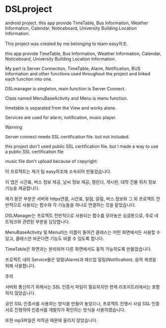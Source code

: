 # DSLproject
android project. this app provide TimeTable, Bus Information, Weather Information, Calendar, Noticeboard, University Building Location Information.

This project was created by me belonging to team easy하조.

this app provide TimeTable, Bus Information, Weather Information, Calendar, Noticeboard, University Building Location Information.

My part is Server Connection, TimeTable, Alarm, Notification, BUS Information and other functions used throughout the project and linked each function into one.

DSLmanager is singleton, main function is Server Connect.

Class named MenuBaseActivity and Menu is menu function.

timetable is separated from the View and works alone.

Services are used for alarm, notification, music player.


Warning

Server connect needs SSL certification file. but not included.

this project don't used public SSL certification file. but I made a way to use a public SSL certification file

music file don't upload because of copyright.

이 프로젝트는 제가 팀 easy하조에 소속되어 만들었습니다.

이 앱은 시간표, 버스 정보 제공, 날씨 정보 제공, 캘린더, 게시판, 대학 건물 위치 정보 기능을 제공합니다.

제가 맡은 부분은 서버와 https연결, 시간표, 알람, 알림, 버스 정보와 그 외 프로젝트 전반적으로 사용되는 함수와 각 기능들을 하나로 연결하는 것을 맡았습니다.

DSLManager는 프로젝트 전반적으로 사용되는 함수를 모아놓은 싱글톤으로, 주로 네트워크와 관련된 부분을 담당합니다.

MenuBaseActivity 및 Menu라는 이름이 들어간 클래스는 어떤 화면에서든 사용할 수 있고, 클래스만 바꾼다면 기능도 바꿀 수 있도록 합니다.

TimeTable은 화면과는 분리되어 다른 화면에서도 동작 가능하도록 만들었습니다.

프로젝트 내의 Service들은 알람(Alarm)과 헤드업 알림(Notification), 음악 재생을 위해 사용합니다.



주의

서버와 통신하기 위해서는 SSL 인증서 파일이 필요하지만 현제 리포지트리에서는 포함하지 않았습니다.

공인 SSL 인증서를 사용하는 방식을 만들어 놓았으나, 프로젝트 진행시 사설 SSL 인증서로 진행하여 인증서를 개발자가 확인하는 방식을 사용하였습니다.

또한 mp3파일은 저작권 때문에 올리지 않았습니다.
